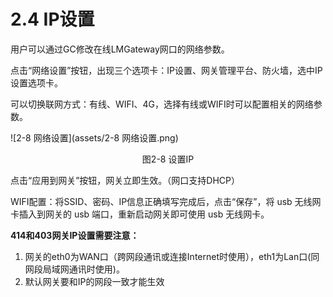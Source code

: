 # 2.4 IP设置

用户可以通过GC修改在线LMGateway网口的网络参数。 

点击“网络设置”按钮，出现三个选项卡：IP设置、网关管理平台、防火墙，选中IP设置选项卡。

可以切换联网方式：有线、WIFI、4G，选择有线或WIFI时可以配置相关的网络参数。

![2-8 网络设置](assets/2-8 网络设置.png)

<center>图2-8 设置IP</center>

点击“应用到网关”按钮，网关立即生效。（网口支持DHCP）

WIFI配置：将SSID、密码、IP信息正确填写完成后，点击“保存”，将 usb 无线网卡插入到网关的 usb 端口，重新启动网关即可使用 usb 无线网卡。



   **414和403网关IP设置需要注意：**

1. 网关的eth0为WAN口（跨网段通讯或连接Internet时使用），eth1为Lan口(同网段局域网通讯时使用)。
2. 默认网关要和IP的网段一致才能生效